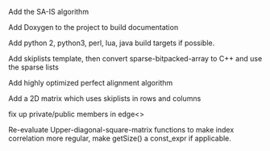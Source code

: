 Add the SA-IS algorithm

Add Doxygen to the project to build documentation

Add python 2, python3, perl, lua, java build targets if possible.

Add skiplists template, then convert sparse-bitpacked-array to C++ and use the sparse lists

Add highly optimized perfect alignment algorithm

Add a 2D matrix which uses skiplists in rows and columns

fix up private/public members in edge<>

Re-evaluate Upper-diagonal-square-matrix functions to make index 
correlation more regular, make getSize()  a const_expr if applicable.
